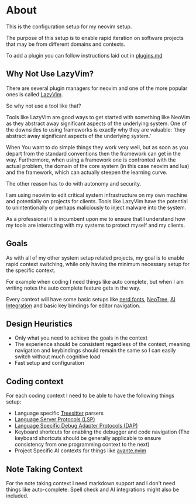# About

This is the configuration setup for my neovim setup. 

The purpose of this setup is to enable rapid iteration on software projects that may be from different domains and contexts. 


To add a plugin you can follow instructions laid out in [plugins.md](./plugins.md)

## Why Not Use LazyVim?

There are several plugin managers for neovim and one of the more popular ones is called [LazyVim](https://www.lazyvim.org/).

So why not use a tool like that?

Tools like LazyVim are good ways to get started with something like NeoVim as they abstract away significant aspects of the underlying system. One of the downsides to using frameworks is exactly why they are valuable: 'they abstract away significant aspects of the underlying system.'

When You want to do simple things they work very well, but as soon as you depart from the standard conventions then the framework can get in the way. Furthermore, when using a framework one is confronted with the actual problem, the domain of the core system (in this case neovim and lua) and the framework, which can actually steepen the learning curve.

The other reason has to do with autonomy and security.

I am using neovim to edit critical system infrastructure on my own machine and potentially on projects for clients. Tools like LazyVim have the potential to unintentionally or perhaps maliciously to inject malware into the system. 

As a professional it is incumbent upon me to ensure that I  understand how my tools are interacting with my systems to protect myself and my clients. 

## Goals

As with all of my other system setup related projects, my goal is to enable rapid context switching, while only having the minimum necessary setup for the specific context.

For example when coding I need things like auto complete, but when I am writing notes the auto complete feature gets in the way. 

Every context will have some basic setups like [nerd fonts](https://www.nerdfonts.com/), [NeoTree](https://github.com/nvim-neo-tree/neo-tree.nvim), [AI Integration](https://github.com/yetone/avante.nvim) and basic key bindings for editor navigation.


## Design Heuristics

* Only what you need to achieve the goals in the context
* The experience should be consistent regardless of the context, meaning navigation and keybindings should remain the same so I can easily switch without much cognitive load
* Fast setup and configuration


## Coding context

For each coding context I need to be able to have the following things setup:

* Language specific [Treesitter](https://github.com/tree-sitter/tree-sitter) parsers
* [Language Server Protocols (LSP)](https://microsoft.github.io/language-server-protocol/)
* [Language Specific Debug Adapter Protocols (DAP)](https://microsoft.github.io/debug-adapter-protocol/)
* Keyboard shortcuts for enabling the debugger and code navigation (The keyboard shortcuts should be generally applicable to ensure consistency from one programming context to the next)
* Project Specific AI contexts for things like [avante.nvim](https://github.com/yetone/avante.nvim)


## Note Taking Context

For the note taking context I need markdown support and I don't need things like auto-complete. Spell check and AI integrations might also be included. 
